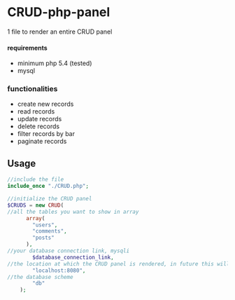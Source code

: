 # CRUD-php-panel
1 file to render an entire CRUD panel

#### requirements
- minimum php 5.4 (tested)
- mysql

### functionalities
- create new records
- read records
- update records
- delete records
- filter records by bar
- paginate records

## Usage
```php
//include the file
include_once "./CRUD.php";

//initialize the CRUD panel 
$CRUDS = new CRUD(
//all the tables you want to show in array
      array(
        "users",
        "comments",
        "posts"
      ),
//your database connection link, mysqli
        $database_connection_link,
//the location at which the CRUD panel is rendered, in future this will be removed
        "localhost:8080",
//the database scheme 
        "db"
    );
```
